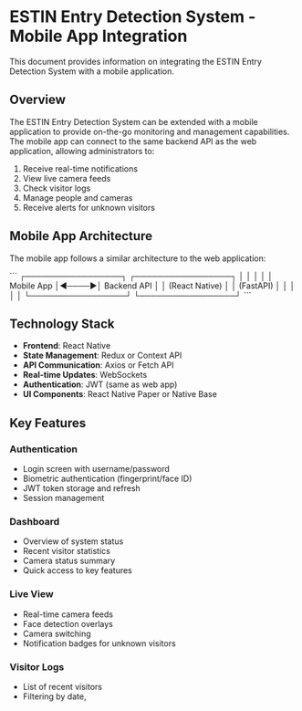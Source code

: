 # ESTIN Entry Detection System - Mobile App Integration

This document provides information on integrating the ESTIN Entry Detection System with a mobile application.

## Overview

The ESTIN Entry Detection System can be extended with a mobile application to provide on-the-go monitoring and management capabilities. The mobile app can connect to the same backend API as the web application, allowing administrators to:

1. Receive real-time notifications
2. View live camera feeds
3. Check visitor logs
4. Manage people and cameras
5. Receive alerts for unknown visitors

## Mobile App Architecture

The mobile app follows a similar architecture to the web application:

\`\`\`
┌─────────────────┐      ┌─────────────────┐
│                 │      │                 │
│  Mobile App     │◄────►│  Backend API    │
│  (React Native) │      │  (FastAPI)      │
│                 │      │                 │
└─────────────────┘      └─────────────────┘
\`\`\`

## Technology Stack

- **Frontend**: React Native
- **State Management**: Redux or Context API
- **API Communication**: Axios or Fetch API
- **Real-time Updates**: WebSockets
- **Authentication**: JWT (same as web app)
- **UI Components**: React Native Paper or Native Base

## Key Features

### Authentication

- Login screen with username/password
- Biometric authentication (fingerprint/face ID)
- JWT token storage and refresh
- Session management

### Dashboard

- Overview of system status
- Recent visitor statistics
- Camera status summary
- Quick access to key features

### Live View

- Real-time camera feeds
- Face detection overlays
- Camera switching
- Notification badges for unknown visitors

### Visitor Logs

- List of recent visitors
- Filtering by date,
